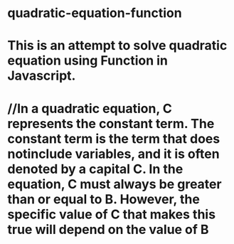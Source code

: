 # quadratic-equation-function
# This is an attempt to solve quadratic equation using Function in Javascript.
# //In a quadratic equation, C represents the constant term. The constant term is the term that does notinclude variables, and it is often denoted by a capital C. In the equation, C must always be greater than or equal to B. However, the specific value of C that makes this true will depend on the value of B
